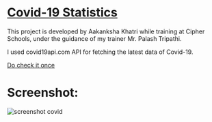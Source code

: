 # [Covid-19 Statistics](https://aakanksha04.github.io/Covid-19/)

This project is developed by Aakanksha Khatri while training at Cipher Schools, under the guidance of my trainer Mr. Palash Tripathi.

I used covid19api.com API for fetching the latest data of Covid-19.

[Do check it once](https://aakanksha04.github.io/Covid-19/)

# Screenshot:
![screenshot covid](https://user-images.githubusercontent.com/65325906/86511035-e8a46c80-be12-11ea-8eef-fd5a8655eecd.PNG)
